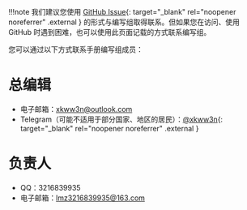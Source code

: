 !!!note
    我们建议您使用 [GitHub Issue](https://github.com/su-gzno3ms/tech-guide/issues){: target="_blank" rel="noopener noreferrer" .external } 的形式与编写组取得联系。但如果您在访问、使用 GitHub 时遇到困难，也可以使用此页面记载的方式联系编写组。

您可以通过以下方式联系手册编写组成员：

# 总编辑

- 电子邮箱：[xkww3n@outlook.com](mailto:xkww3n@outlook.com)
- Telegram（可能不适用于部分国家、地区的居民）：[@xkww3n](https://t.me/xkww3n){: target="_blank" rel="noopener noreferrer" .external }

# 负责人

- QQ：3216839935
- 电子邮箱：[lmz3216839935@163.com](mailto:lmz3216839935@163.com)
